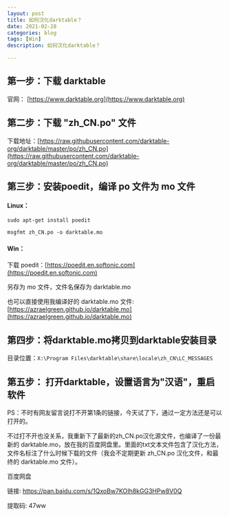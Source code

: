 ```yaml
---
layout: post
title: 如何汉化darktable？
date: 2021-02-28
categories: blog
tags: [Win]
description: 如何汉化darktable？

---
```


## 第一步：下载 darktable

官网： [https://www.darktable.org](https://www.darktable.org)



## 第二步：下载 "zh_CN.po" 文件

下载地址：[https://raw.githubusercontent.com/darktable-org/darktable/master/po/zh_CN.po](https://raw.githubusercontent.com/darktable-org/darktable/master/po/zh_CN.po)



## 第三步：安装poedit，编译 po 文件为 mo 文件

#### Linux：

`sudo apt-get install poedit`

`msgfmt zh_CN.po -o darktable.mo`

#### Win：

下载 poedit：[https://poedit.en.softonic.com](https://poedit.en.softonic.com)

另存为 mo 文件，文件名保存为 darktable.mo


也可以直接使用我编译好的 darktable.mo 文件: [https://azraelgreen.github.io/darktable.mo](https://azraelgreen.github.io/darktable.mo)



## 第四步：将darktable.mo拷贝到darktable安装目录

目录位置：`X:\Program Files\darktable\share\locale\zh_CN\LC_MESSAGES`



## 第五步： 打开darktable，设置语言为"汉语"，重启软件



PS：不时有网友留言说打不开第1条的链接，今天试了下，通过一定方法还是可以打开的。

不过打不开也没关系，我重新下了最新的zh_CN.po汉化源文件，也编译了一份最新的 darktable.mo，放在我的百度网盘里。里面的txt文本文件包含了汉化方法，文件名标注了什么时候下载的文件（我会不定期更新 zh_CN.po 汉化文件，和最终的 darktable.mo 文件）。

百度网盘

链接: https://pan.baidu.com/s/1QxoBw7KOIh8kGG3HPw8V0Q

提取码: 47ww